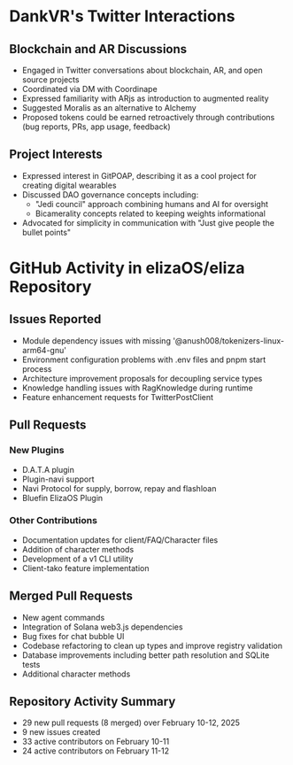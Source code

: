 # DankVR's Twitter Interactions

## Blockchain and AR Discussions
- Engaged in Twitter conversations about blockchain, AR, and open source projects
- Coordinated via DM with Coordinape
- Expressed familiarity with ARjs as introduction to augmented reality
- Suggested Moralis as an alternative to Alchemy
- Proposed tokens could be earned retroactively through contributions (bug reports, PRs, app usage, feedback)

## Project Interests
- Expressed interest in GitPOAP, describing it as a cool project for creating digital wearables
- Discussed DAO governance concepts including:
  - "Jedi council" approach combining humans and AI for oversight
  - Bicamerality concepts related to keeping weights informational
- Advocated for simplicity in communication with "Just give people the bullet points"

# GitHub Activity in elizaOS/eliza Repository

## Issues Reported
- Module dependency issues with missing '@anush008/tokenizers-linux-arm64-gnu'
- Environment configuration problems with .env files and pnpm start process
- Architecture improvement proposals for decoupling service types
- Knowledge handling issues with RagKnowledge during runtime
- Feature enhancement requests for TwitterPostClient

## Pull Requests

### New Plugins
- D.A.T.A plugin
- Plugin-navi support
- Navi Protocol for supply, borrow, repay and flashloan
- Bluefin ElizaOS Plugin

### Other Contributions
- Documentation updates for client/FAQ/Character files
- Addition of character methods
- Development of a v1 CLI utility
- Client-tako feature implementation

## Merged Pull Requests
- New agent commands
- Integration of Solana web3.js dependencies
- Bug fixes for chat bubble UI
- Codebase refactoring to clean up types and improve registry validation
- Database improvements including better path resolution and SQLite tests
- Additional character methods

## Repository Activity Summary
- 29 new pull requests (8 merged) over February 10-12, 2025
- 9 new issues created
- 33 active contributors on February 10-11
- 24 active contributors on February 11-12